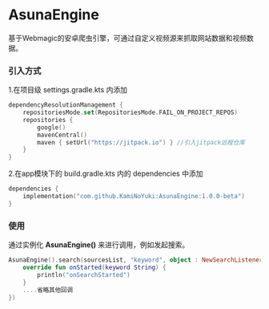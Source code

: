 # AsunaEngine
基于Webmagic的安卓爬虫引擎，可通过自定义视频源来抓取网站数据和视频数据。

### 引入方式  
 
 1.在项目级 settings.gradle.kts 内添加
```kotlin
dependencyResolutionManagement {
    repositoriesMode.set(RepositoriesMode.FAIL_ON_PROJECT_REPOS)
    repositories {
        google()
        mavenCentral()
        maven { setUrl("https://jitpack.io") } //引入jitpack远程仓库
    }
}
``` 
2.在app模块下的 build.gradle.kts 内的 dependencies 中添加
```kotlin
dependencies {
    implementation("com.github.KamiNoYuki:AsunaEngine:1.0.0-beta")
}
```

### 使用
通过实例化 **AsunaEngine()** 来进行调用，例如发起搜索。
```kotlin
AsunaEngine().search(sourcesList, "keyword", object : NewSearchListener() {
    override fun onStarted(keyword String) {
        println("onSearchStarted")
    }
    ....省略其他回调
})
```
